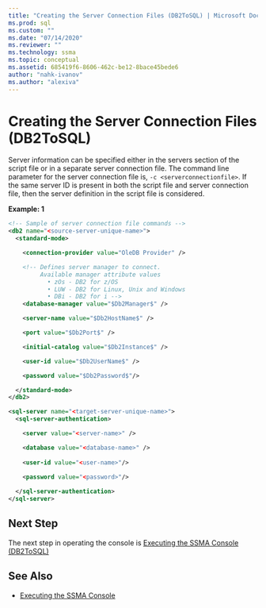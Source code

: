 ```yaml
---
title: "Creating the Server Connection Files (DB2ToSQL) | Microsoft Docs"
ms.prod: sql
ms.custom: ""
ms.date: "07/14/2020"
ms.reviewer: ""
ms.technology: ssma
ms.topic: conceptual
ms.assetid: 685419f6-8606-462c-be12-8bace45bede6
author: "nahk-ivanov"
ms.author: "alexiva"
---
```


# Creating the Server Connection Files (DB2ToSQL)

Server information can be specified either in the servers section of the script file or in a separate server connection file. The command line parameter for the server connection file is, `-c <serverconnectionfile>`. If the same server ID is present in both the script file and server connection file, then the server definition in the script file is considered.

**Example: 1**

```xml
<!-- Sample of server connection file commands -->
<db2 name="<source-server-unique-name>">
  <standard-mode>

    <connection-provider value="OleDB Provider" />

    <!-- Defines server manager to connect.
         Available manager attribute values
           • zOs - DB2 for z/OS
           • LUW - DB2 for Linux, Unix and Windows
           • DBi - DB2 for i -->
    <database-manager value="$Db2Manager$" />

    <server-name value="$Db2HostName$" />

    <port value="$Db2Port$" />

    <initial-catalog value="$Db2Instance$" />

    <user-id value="$Db2UserName$" />

    <password value="$Db2Password$"/>

  </standard-mode>
</db2>
```

```xml
<sql-server name="<target-server-unique-name>">
  <sql-server-authentication>

    <server value="<server-name>" />

    <database value="<database-name>" />
  
    <user-id value="<user-name>"/>
  
    <password value="<password>"/>

  </sql-server-authentication>
</sql-server>
```

## Next Step

The next step in operating the console is [Executing the SSMA Console &#40;DB2ToSQL&#41;](../../ssma/db2/executing-the-ssma-console-db2tosql.md)

## See Also

- [Executing the SSMA Console](https://msdn.microsoft.com/ce63f633-067d-4f04-b8e9-e1abd7ec740b)
